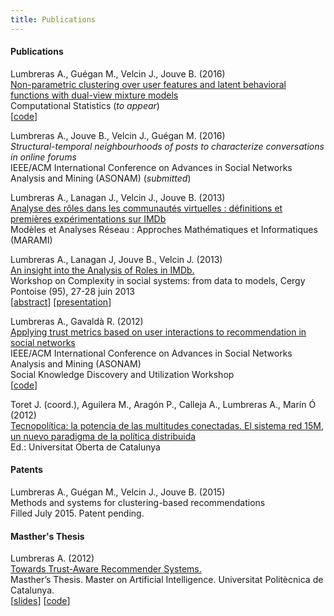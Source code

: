 ```yaml
---
title: Publications
---
```


#### Publications

Lumbreras A., Guégan M., Velcin J., Jouve B. (2016)  
[Non-parametric clustering over user features and latent behavioral functions with dual-view mixture models](https://github.com/alumbreras/Dual-DPGMM/blob/master/doc/ComputStat%20submission/dualview_clustering_camera.pdf)  
Computational Statistics (*to appear*)  
[[code](https://github.com/alumbreras/Dual-DPGMM)]


 Lumbreras A., Jouve B., Velcin J., Guégan M. (2016)  
_Structural-temporal neighbourhoods of posts to characterize conversations in online forums_  
IEEE/ACM International Conference on Advances in Social Networks Analysis and Mining (ASONAM) (*submitted*)


Lumbreras A., Lanagan J., Velcin J.,  Jouve B. (2013)  
[Analyse des rôles dans les communautés virtuelles : définitions et premières expérimentations sur IMDb](http://arxiv.org/ftp/arxiv/papers/1309/1309.7187.pdf)  
Modèles et Analyses Réseau : Approches Mathématiques et Informatiques (MARAMI)


Lumbreras A., Lanagan J, Jouve B., Velcin J. (2013)  
[An insight into the Analysis of Roles in IMDb.](http://complexity-in-social-systems.u-cergy.fr/?page_id=326)  
Workshop on Complexity in social systems: from data to models, Cergy Pontoise (95), 27-28 juin 2013  
[[abstract](http://albertolumbreras.net/files/Lumbreras_et_al_2013_1.pdf)] [[presentation](http://albertolumbreras.net/files/Lumbreras_et_al_2013_1_slides.pdf)]


Lumbreras A., Gavaldà R. (2012)  
[Applying trust metrics based on user interactions to recommendation in social networks](http://albertolumbreras.net/files/Lumbreras_Gavalda_ASONAM_2012_extversion.pdf)  
IEEE/ACM International Conference on Advances in Social Networks Analysis and Mining (ASONAM)   
Social Knowledge Discovery and Utilization Workshop   
[[code](https://bitbucket.org/alberto.lumbreras/a-trust-aware-recommender-for-twitter)]


Toret J. (coord.), Aguilera M., Aragón P., Calleja A., Lumbreras A., Marín Ó (2012)  
[Tecnopolítica: la potencia de las multitudes conectadas. El sistema red 15M, un nuevo paradigma de la política distribuida](http://tecnopolitica.net/sites/default/files/1878-5799-3-PB%20%282%29.pdf)  
Ed.: Universitat Oberta de Catalunya



#### Patents

Lumbreras A., Guégan M., Velcin J., Jouve B. (2015)  
Methods and systems for clustering-based recommendations  
Filled July 2015. Patent pending.


#### Masther's Thesis
Lumbreras A. (2012)  
[Towards Trust-Aware Recommender Systems.](http://albertolumbreras.net/files/Lumbreras_MasterThesis.pdf)  
Masther’s Thesis. Master on Artificial Intelligence. Universitat Politècnica de Catalunya.  
[[slides](http://www.slideshare.net/anarcaster/towards-trustaware-recommender-systems)] [[code](https://bitbucket.org/alberto.lumbreras/a-trust-aware-recommender-for-twitter)]